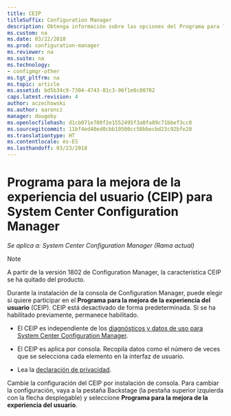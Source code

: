 ```yaml
---
title: CEIP
titleSuffix: Configuration Manager
description: Obtenga información sobre las opciones del Programa para la mejora de la experiencia del usuario
ms.custom: na
ms.date: 03/22/2018
ms.prod: configuration-manager
ms.reviewer: na
ms.suite: na
ms.technology:
- configmgr-other
ms.tgt_pltfrm: na
ms.topic: article
ms.assetid: bd5b34c9-7304-4743-81c3-96f1e0c80702
caps.latest.revision: 4
author: aczechowski
ms.author: aaroncz
manager: dougeby
ms.openlocfilehash: d1cb071e780f2e1552495f3a0fa89c71bbef3cc0
ms.sourcegitcommit: 11bf4ed40ed0cbb10500cc58bbecbd23c92bfe20
ms.translationtype: HT
ms.contentlocale: es-ES
ms.lasthandoff: 03/23/2018
---
```

# <a name="customer-experience-improvement-program-ceip-for-system-center-configuration-manager"></a>Programa para la mejora de la experiencia del usuario (CEIP) para System Center Configuration Manager

*Se aplica a: System Center Configuration Manager (Rama actual)*

> [!Note]  
> A partir de la versión 1802 de Configuration Manager, la característica CEIP se ha quitado del producto.

Durante la instalación de la consola de Configuration Manager, puede elegir si quiere participar en el **Programa para la mejora de la experiencia del usuario** (CEIP). CEIP está desactivado de forma predeterminada. Si se ha habilitado previamente, permanece habilitado.  

-   El CEIP es independiente de los [diagnósticos y datos de uso para System Center Configuration Manager](../../../core/plan-design/diagnostics/diagnostics-and-usage-data.md).  

-   El CEIP es aplica por consola. Recopila datos como el número de veces que se selecciona cada elemento en la interfaz de usuario.  

-   Lea la [declaración de privacidad](https://privacy.microsoft.com/privacystatement).  

Cambie la configuración del CEIP por instalación de consola. Para cambiar la configuración, vaya a la pestaña Backstage (la pestaña superior izquierda con la flecha desplegable) y seleccione **Programa para la mejora de la experiencia del usuario**.  
